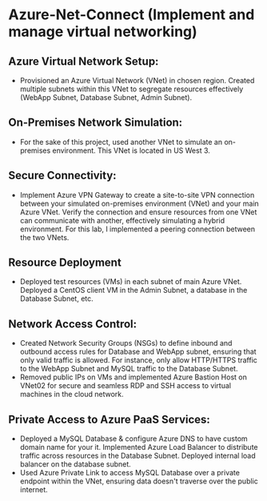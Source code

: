 # Azure-Net-Connect (Implement and manage virtual networking)

## Azure Virtual Network Setup:
+ Provisioned an Azure Virtual Network (VNet) in chosen region. Created multiple subnets within this VNet to segregate resources effectively (WebApp Subnet, Database Subnet, Admin Subnet).

## On-Premises Network Simulation:
+ For the sake of this project, used another VNet to simulate an on-premises environment. This VNet is located in US West 3.

## Secure Connectivity:

+ Implement Azure VPN Gateway to create a site-to-site VPN connection between your simulated on-premises environment (VNet) and your main Azure VNet. Verify the connection and ensure resources from one VNet can communicate with another, effectively simulating a hybrid environment. For this lab, I implemented a peering connection between the two VNets.

## Resource Deployment

+ Deployed test resources (VMs) in each subnet of main Azure VNet. Deployed a CentOS client VM in the Admin Subnet, a database in the Database Subnet, etc.

## Network Access Control:

+ Created Network Security Groups (NSGs) to define inbound and outbound access rules for Database and WebApp subnet, ensuring that only valid traffic is allowed. For instance, only allow HTTP/HTTPS traffic to the WebApp Subnet and MySQL traffic to the Database Subnet.
+ Removed public IPs on VMs and implemented Azure Bastion Host on VNet02 for secure and seamless RDP and SSH access to virtual machines in the cloud network.

## Private Access to Azure PaaS Services:
+ Deployed a MySQL Database & configure Azure DNS to have custom domain name for your it. Implemented Azure Load Balancer to distribute traffic across resources in the Database Subnet. Deployed internal load balancer on the database subnet.
+ Used Azure Private Link to access MySQL Database over a private endpoint within the VNet, ensuring data doesn't traverse over the public internet.
